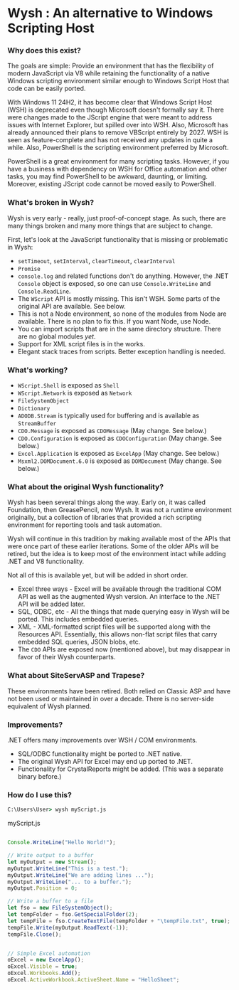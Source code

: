 # Wysh : An alternative to Windows Scripting Host

### Why does this exist?

The goals are simple: Provide an environment that has the flexibility of modern JavaScript via V8 while retaining the functionality of a native Windows scripting environment similar enough to Windows Script Host that code can be easily ported.

With Windows 11 24H2, it has become clear that Windows Script Host (WSH) is deprecated even though Microsoft doesn't formally say it. There were changes made to the JScript engine that were meant to address issues with Internet Explorer, but spilled over into WSH. Also, Microsoft has already announced their plans to remove VBScript entirely by 2027. WSH is seen as feature-complete and has not received any updates in quite a while. Also, PowerShell is the scripting environment preferred by Microsoft.

PowerShell is a great environment for many scripting tasks. However, if you have a business with dependency on WSH for Office automation and other tasks, you may find PowerShell to be awkward, daunting, or limiting. Moreover, existing JScript code cannot be moved easily to PowerShell.


### What's broken in Wysh?

Wysh is very early - really, just proof-of-concept stage. As such, there are many things broken and many more things that are subject to change.

First, let's look at the JavaScript functionality that is missing or problematic in Wysh:
* `setTimeout`, `setInterval`, `clearTimeout`, `clearInterval`
* `Promise`
* `console.log` and related functions don't do anything. However, the .NET `Console` object is exposed, so one can use `Console.WriteLine` and `Console.ReadLine`.
* The `WScript` API is mostly missing. This isn't WSH. Some parts of the original API are available. See below.
* This is not a Node environment, so none of the modules from Node are available. There is no plan to fix this. If you want Node, use Node.
* You can import scripts that are in the same directory structure. There are no global modules *yet*.
* Support for XML script files is in the works.
* Elegant stack traces from scripts. Better exception handling is needed.


### What's working?

* `WScript.Shell` is exposed as `Shell`
* `WScript.Network` is exposed as `Network`
* `FileSystemObject`
* `Dictionary`
* `ADODB.Stream` is typically used for buffering and is available as `StreamBuffer`
* `CDO.Message` is exposed as `CDOMessage` (May change. See below.)
* `CDO.Configuration` is exposed as `CDOConfiguration` (May change. See below.)
* `Excel.Application` is exposed as `ExcelApp` (May change. See below.)
* `Msxml2.DOMDocument.6.0` is exposed as `DOMDocument` (May change. See below.)

### What about the original Wysh functionality?

Wysh has been several things along the way. Early on, it was called Foundation, then GreasePencil, now Wysh. It was not a runtime environment originally, but a collection of libraries that provided a rich scripting environment for reporting tools and task automation.

Wysh will continue in this tradition by making available most of the APIs that were once part of these earlier iterations. Some of the older APIs will be retired, but the idea is to keep most of the environment intact while adding .NET and V8 functionality.

Not all of this is available yet, but will be added in short order.

* Excel three ways - Excel will be available through the traditional COM API as well as the augmented Wysh version. An interface to the .NET API will be added later.
* SQL, ODBC, etc - All the things that made querying easy in Wysh will be ported. This includes embedded queries.
* XML - XML-formatted script files will be supported along with the Resources API. Essentially, this allows non-flat script files that carry embedded SQL queries, JSON blobs, etc.
* The `CDO` APIs are exposed now (mentioned above), but may disappear in favor of their Wysh counterparts.

### What about SiteServASP and Trapese?

These environments have been retired. Both relied on Classic ASP and have not been used or maintained in over a decade. There is no server-side equivalent of Wysh planned.

### Improvements?

.NET offers many improvements over WSH / COM environments.

* SQL/ODBC functionality might be ported to .NET native.
* The original Wysh API for Excel may end up ported to .NET.
* Functionality for CrystalReports might be added. (This was a separate binary before.)


### How do I use this?

```cmd
C:\Users\User> wysh myScript.js
```

myScript.js
```javascript

Console.WriteLine("Hello World!");

// Write output to a buffer
let myOutput = new Stream();
myOutput.WriteLine("This is a test.");
myOutput.WriteLine("We are adding lines ...");
myOutput.WriteLine("... to a buffer.");
myOutput.Position = 0;

// Write a buffer to a file
let fso = new FileSystemObject();
let tempFolder = fso.GetSpecialFolder(2);
let tempFile = fso.CreateTextFile(tempFolder + "\tempFile.txt", true);
tempFile.Write(myOutput.ReadText(-1));
tempFile.Close();


// Simple Excel automation
oExcel = new ExcelApp();
oExcel.Visible = true;
oExcel.Workbooks.Add();
oExcel.ActiveWorkbook.ActiveSheet.Name = "HelloSheet";
```